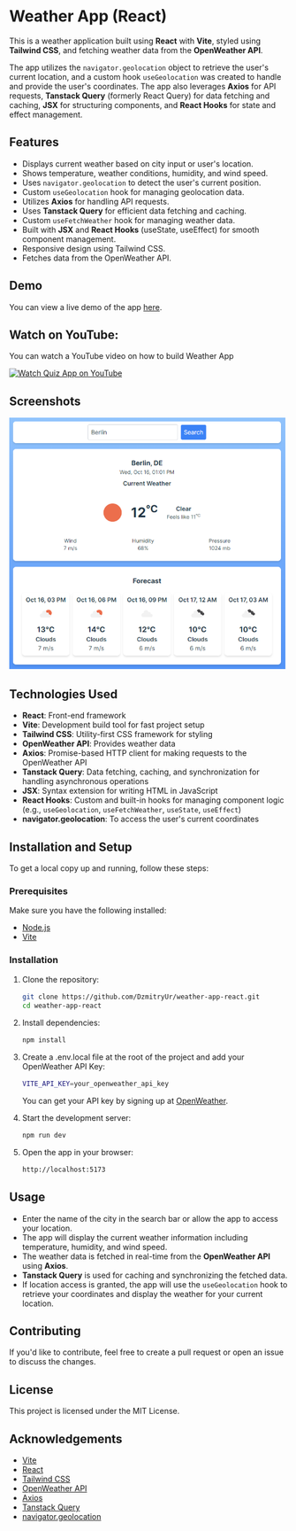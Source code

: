 # Weather App (React)

This is a weather application built using **React** with **Vite**, styled using **Tailwind CSS**, and fetching weather data from the **OpenWeather API**.

The app utilizes the `navigator.geolocation` object to retrieve the user's current location, and a custom hook `useGeolocation` was created to handle and provide the user's coordinates. The app also leverages **Axios** for API requests, **Tanstack Query** (formerly React Query) for data fetching and caching, **JSX** for structuring components, and **React Hooks** for state and effect management.

## Features

- Displays current weather based on city input or user's location.
- Shows temperature, weather conditions, humidity, and wind speed.
- Uses `navigator.geolocation` to detect the user's current position.
- Custom `useGeolocation` hook for managing geolocation data.
- Utilizes **Axios** for handling API requests.
- Uses **Tanstack Query** for efficient data fetching and caching.
- Custom `useFetchWeather` hook for managing weather data.
- Built with **JSX** and **React Hooks** (useState, useEffect) for smooth component management.
- Responsive design using Tailwind CSS.
- Fetches data from the OpenWeather API.

## Demo

You can view a live demo of the app [here](https://dzmitryur.github.io/weather-app-react/).

## Watch on YouTube:

You can watch a YouTube video on how to build Weather App

<div align="left">
      <a href="https://youtu.be/rJqAmxqKNiw">
         <img src="https://img.youtube.com/vi/rJqAmxqKNiw/0.jpg" alt="Watch Quiz App on YouTube">
      </a>
</div>

## Screenshots

<img src="./assets/Screenshot-Weather-App.png" alt="Screenshot of the Weather App" width="500"/>

## Technologies Used

- **React**: Front-end framework
- **Vite**: Development build tool for fast project setup
- **Tailwind CSS**: Utility-first CSS framework for styling
- **OpenWeather API**: Provides weather data
- **Axios**: Promise-based HTTP client for making requests to the OpenWeather API
- **Tanstack Query**: Data fetching, caching, and synchronization for handling asynchronous operations
- **JSX**: Syntax extension for writing HTML in JavaScript
- **React Hooks**: Custom and built-in hooks for managing component logic (e.g., `useGeolocation`, `useFetchWeather`, `useState`, `useEffect`)
- **navigator.geolocation**: To access the user's current coordinates

## Installation and Setup

To get a local copy up and running, follow these steps:

### Prerequisites

Make sure you have the following installed:

- [Node.js](https://nodejs.org/)
- [Vite](https://vitejs.dev/)

### Installation

1. Clone the repository:

   ```bash
   git clone https://github.com/DzmitryUr/weather-app-react.git
   cd weather-app-react
   ```

2. Install dependencies:

   ```bash
   npm install
   ```

3. Create a .env.local file at the root of the project and add your OpenWeather API Key:

   ```bash
   VITE_API_KEY=your_openweather_api_key
   ```

   You can get your API key by signing up at [OpenWeather](https://openweathermap.org/).

4. Start the development server:

   ```bash
   npm run dev
   ```

5. Open the app in your browser:

   ```bash
   http://localhost:5173
   ```

## Usage

- Enter the name of the city in the search bar or allow the app to access your location.
- The app will display the current weather information including temperature, humidity, and wind speed.
- The weather data is fetched in real-time from the **OpenWeather API** using **Axios**.
- **Tanstack Query** is used for caching and synchronizing the fetched data.
- If location access is granted, the app will use the `useGeolocation` hook to retrieve your coordinates and display the weather for your current location.

## Contributing

If you'd like to contribute, feel free to create a pull request or open an issue to discuss the changes.

## License

This project is licensed under the MIT License.

## Acknowledgements

- [Vite](https://vitejs.dev/)
- [React](https://reactjs.org/)
- [Tailwind CSS](https://tailwindcss.com/)
- [OpenWeather API](https://openweathermap.org/)
- [Axios](https://axios-http.com/)
- [Tanstack Query](https://tanstack.com/query/latest)
- [navigator.geolocation](https://developer.mozilla.org/en-US/docs/Web/API/Geolocation_API)
